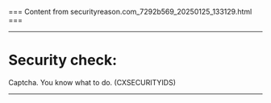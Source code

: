 === Content from securityreason.com_7292b569_20250125_133129.html ===


---

# Security check:

Captcha. You know what to do. (CXSECURITYIDS)

---


